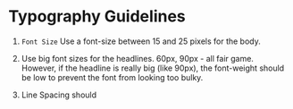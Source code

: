 # Typography Guidelines

1. `Font Size` Use a font-size between 15 and 25 pixels for the body.

2. Use big font sizes for the headlines. 60px, 90px - all fair game. However, if the headline is really big (like 90px), the font-weight should be low to prevent the font from looking too bulky.

3. Line Spacing should 